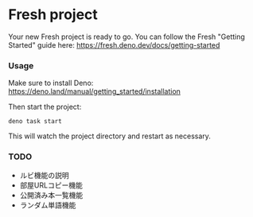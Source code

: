 # Fresh project

Your new Fresh project is ready to go. You can follow the Fresh "Getting
Started" guide here: https://fresh.deno.dev/docs/getting-started

### Usage

Make sure to install Deno: https://deno.land/manual/getting_started/installation

Then start the project:

```
deno task start
```

This will watch the project directory and restart as necessary.

### TODO

- ルビ機能の説明
- 部屋URLコピー機能
- 公開済み本一覧機能
- ランダム単語機能
